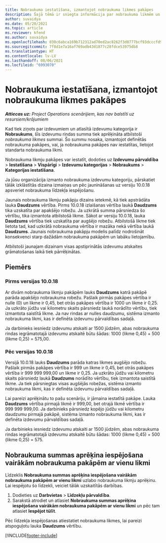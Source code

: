 ```yaml
---
title: Nobraukuma iestatīšana, izmantojot nobraukuma likmes pakāpes
description: Šajā tēmā ir sniegta informācija par nobraukuma likmēm un nobraukuma likmju pakāpēm.
author: suvaidya
ms.date: 05/20/2021
ms.topic: article
ms.reviewer: kfend
ms.author: suvaidya
ms.openlocfilehash: 030c6abca169b712312ad70ed2ac8262f3d0777bcf93dcccfd956f2f9e0ea77c
ms.sourcegitcommit: 7f8d1e7a16af769adb43d1877c28fdce53975db8
ms.translationtype: HT
ms.contentlocale: lv-LV
ms.lasthandoff: 08/06/2021
ms.locfileid: "6993070"
---
```

# <a name="set-up-mileage-using-mileage-rate-tiers"></a>Nobraukuma iestatīšana, izmantojot nobraukuma likmes pakāpes

_**Attiecas uz:** Project Operations scenārijiem, kas nav balstīti uz resursiem/krājumiem_

Kad tiek ziņots par izdevumiem un atlasītā izdevumu kategorija ir **Nobraukums**, šīs izdevumu rindas summa tiek aprēķināta atbilstoši *nobraukuma likmes* summai. Šo summu nosaka, izmantojot definētās nobraukuma pakāpes, vai, ja nobraukuma pakāpes nav iestatītas, lietojot standarta nobraukuma likmi. 

Nobraukuma likmju pakāpes var iestatīt, dodoties uz **Izdevumu pārvaldība** > **Iestatīšana** > **Vispārīgi** > **Izdevumu kategorijas** > **Nobraukums** > **Kategorijas iestatīšana**.

Ja jūsu organizācija izmanto nobraukuma izdevumu kategoriju, pārskatiet tālāk izklāstītās dizaina izmaiņas un pēc jaunināšanas uz versiju 10.0.18 apsveriet nobraukuma līdzekļa iespējošanu. 

Jaunais nobraukuma likmju pakāpju dizains ietekmē, kā tiek apstrādāta lauka **Daudzums** vērtība. Pirms 10.0.18 izlaišanas vērtība laukā **Daudzums** tika uzskatīta par apakšējo robežu. Ja uzkrātā summa pārsniedza šo vērtību, tika izmantota atbilstošā likme.  Sākot ar versiju 10.0.18, lauka **Daudzums** vērtība tiek uzskatīta par augšējo robežu. Atbilstošā likme tiek lietota tad, kad uzkrātā nobraukuma vērtība ir mazāka nekā vērtība laukā **Daudzums**.  Jaunais nobraukuma pakāpju modelis palīdz nodrošināt konsekvenci starp dažādām nobraukuma pakāpēm un labāku lietojamību.   

Atbilstoši jaunajam dizainam visas apstiprinātās izdevumu atskaites grāmatošanas laikā tiek pārrēķinātas.

## <a name="example"></a>Piemērs
 
### <a name="before-version-10018"></a>Pirms versijas 10.0.18
Ar divām nobraukuma likmju pakāpēm lauks **Daudzums** katrā pakāpē parāda apakšējo nobraukuma robežu. Pašlaik pirmās pakāpes vērtība ir nulle (0) un likme ir 0,45, bet otrās pakāpes vērtība ir 1000 un likme ir 0,25. Ja uzkrāto jūdžu vai kilometru skaits pārsniedz laukā norādīto vērtību, tiek izmantota saistītā likme. Ja nav rindas ar nulles daudzumu, sistēma izmanto nobraukuma likmi, kas ir definēta izdevumu pārvaldības sadaļā. 
 
Ja darbinieks iesniedz izdevumu atskaiti ar 1500 jūdzēm, abas nobraukuma rindas iegrāmatotajā izdevumu atskaitē būtu šādas: 1000 (likme 0,45) + 500 (likme 0,25) = 575,00.

### <a name="after-version-10018"></a>Pēc versijas 10.0.18
Versijā 10.0.18 lauks **Daudzums** parāda katras likmes augšējo robežu. Pašlaik pirmās pakāpes vērtība ir 999 un likme ir 0,45, bet otrās pakāpes vērtība ir 999 999 999,00 un likme ir 0,25. Ja uzkrāto jūdžu vai kilometru skaits pārsniedz laukā **Daudzums** norādīto vērtību, tiek izmantota saistītā likme. Ja tiek pārsniegtas visas augšējās robežas, sistēma izmanto nobraukuma likmi, kas ir definēta izdevumu pārvaldības sadaļā. 
 
Lai pareizi aprēķinātu to pašu scenāriju, ir jāmaina iestatītā pakāpe. Lauka **Daudzums** vērtība pirmajā likmē ir 999,00, bet otrajā likmē vērtība ir 999 999 999,00. Ja darbinieks pārsniedz kopējo jūdžu vai kilometru daudzumu pirmajā pakāpē, sistēma izmanto nobraukuma likmi, kas ir definēta izdevumu pārvaldības sadaļā. 
  
Ja darbinieks iesniedz izdevumu atskaiti ar 1500 jūdzēm, abas nobraukuma rindas iegrāmatotajā izdevumu atskaitē būtu šādas: 1000 (likme 0,45) + 500 (likme 0,25) = 575.

## <a name="enable-the-mileage-amount-calculation-for-multiple-mileage-tiers-with-same-rate-feature"></a>Nobraukuma summas aprēķina iespējošana vairākām nobraukuma pakāpēm ar vienu likmi

Līdzeklis **Nobraukuma summas aprēķina iespējošana vairākām nobraukuma pakāpēm ar vienu likmi** uzlabo nobraukuma likmju aprēķinu. Lai iespējotu šo līdzekli, veiciet tālāk uzskaitītās darbības.

1. Dodieties uz **Darbvietas** > **Līdzekļu pārvaldība**. 
2. Sarakstā atrodiet un atlasiet **Nobraukuma summas aprēķina iespējošana vairākām nobraukuma pakāpēm ar vienu likmi** un pēc tam atlasiet **Iespējot tūlīt**.

Pēc līdzekļa iespējošanas atiestatiet nobraukuma likmes, lai pareizi atspoguļotu lauka **Daudzums** vērtību. 


[!INCLUDE[footer-include](../includes/footer-banner.md)]
